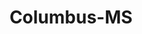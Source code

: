 ---
title: Columbus-MS
slug: columbus-ms
f_state:
- cms/state/mississippi.md
f_locations:
- cms/payday-loan/30-day-check-advance-109.md
- cms/payday-loan/a1-easy-money-642.md
- cms/payday-loan/advance-america-1961.md
- cms/payday-loan/advance-america-1985.md
- cms/payday-loan/advance-check-express-3278.md
- cms/payday-loan/advance-finance-3328.md
- cms/payday-loan/advance-finance-3331.md
- cms/payday-loan/advance-finance-3332.md
- cms/payday-loan/advance-finance-3333.md
- cms/payday-loan/advanced-check-express-inc-3513.md
- cms/payday-loan/bingo-check-cashing-5296.md
- cms/payday-loan/body-fit-karate-fitness-and-nutrition-5374.md
- cms/payday-loan/cash-in-a-flash-7595.md
- cms/payday-loan/cash-in-a-flash-7599.md
- cms/payday-loan/cash-in-a-flash-7600.md
- cms/payday-loan/cash-in-a-flash-7601.md
- cms/payday-loan/cash-in-a-flash-7629.md
- cms/payday-loan/cash-inc-7701.md
- cms/payday-loan/cash-inc-7713.md
- cms/payday-loan/cash-inc-7714.md
- cms/payday-loan/cbc-quick-cash-9520.md
- cms/payday-loan/check-advance-10282.md
- cms/payday-loan/check-advance-10290.md
- cms/payday-loan/check-cash-10494.md
- cms/payday-loan/check-exchange-of-columbus-11244.md
- cms/payday-loan/check-exchange-of-mississippi-11269.md
- cms/payday-loan/check-into-cash-12124.md
- cms/payday-loan/check-into-cash-of-mississippi-13435.md
- cms/payday-loan/check-now-13925.md
- cms/payday-loan/d-e-enterprises-15646.md
- cms/payday-loan/deweese-payroll-advance-15781.md
- cms/payday-loan/easy-check-cashing-16530.md
- cms/payday-loan/easy-check-cashing-16532.md
- cms/payday-loan/express-check-advance-17011.md
- cms/payday-loan/express-check-advance-17027.md
- cms/payday-loan/kilpatrick-holdings-inc-20021.md
- cms/payday-loan/national-cash-advance-22512.md
- cms/payday-loan/national-cash-advance-22525.md
- cms/payday-loan/payday-loan-store-23983.md
- cms/payday-loan/quicloans-24839.md
- cms/payday-loan/quick-cash-inc-25066.md
- cms/payday-loan/quick-cash-inc-25076.md
- cms/payday-loan/quick-cash-of-columbus-25204.md
- cms/payday-loan/tri-state-check-cashing-27937.md
- cms/payday-loan/triangle-check-cashing-inc-27943.md
- cms/payday-loan/triangle-check-cashing-inc-27944.md
updated-on: '2024-05-30T13:41:28.615Z'
created-on: '2024-05-30T13:41:28.615Z'
published-on: '2024-05-30T13:54:32.469Z'
f_city: Columbus
layout: '[city].html'
tags: city
---